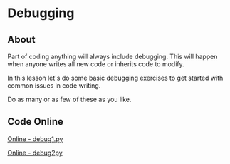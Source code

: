 # Debugging

## About

Part of coding anything will always include debugging. This will happen when anyone writes all new code or inherits code to modify.

In this lesson let's do some basic debugging exercises to get started with common issues in code writing.

Do as many or as few of these as you like.

## Code Online

[Online - debug1.py](https://www.mycompiler.io/view/83TvolhqLxY)

[Online - debug2py](https://www.mycompiler.io/view/IcoPhRATPup)